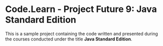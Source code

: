 # Code.Learn - Project Future 9: Java Standard Edition

This is a sample project containing the code written and presented during the courses conducted under the title
**Java Standard Edition**.
